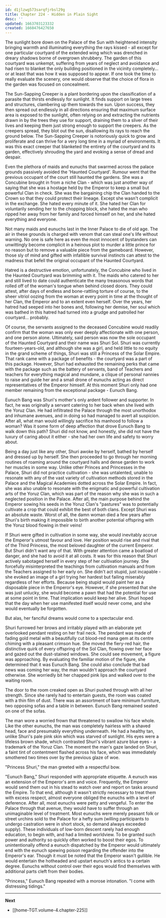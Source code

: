 ```yaml
---
id: d1jlzwg573sarqfjrbsl29g
title: Chapter 224 - Hidden in Plain Sight
desc: ''
updated: 1663703123332
created: 1660476427650
---
```


The sunlight bore down on the Palace of the Sun with heightened intensity bringing warmth and illuminating everything the rays kissed - all except for one particular courtyard of the extended wing which was drenched in dreary shadows borne of overgrown shrubbery. The garden of this courtyard was unkempt, suffering from years of neglect and avoidance and had risen to blanket the only building positioned in the vicinity completely... or at least that was how it was supposed to appear. If one took the time to really evaluate the scenery, one would observe that the choice of flora in the garden was focused on concealment.

The Sun-Sapping Creeper is a plant bordering upon the classification of a parasite that thirsts endlessly for sunlight. It finds support on large trees and structures, clambering up them towards the sun. Upon success, they then spread out endlessly in all directions ensuring that maximum surface area is exposed to the sunlight, often relying on and extracting the nutrients drawn in by the trees they use for support, draining them to a sliver of their lives and keeping them just strong enough to support the creepers. As the creepers spread, they blot out the sun, disallowing its rays to reach the ground below. The Sun-Sapping Creeper is notoriously quick to grow and proliferate and can thrive for a very long time in a myriad of environments. It was this exact creeper that blanketed the entirety of the courtyard and its garden, effectively shrouding the yard and evoking a sense of dread and despair.

Even the plethora of maids and eunuchs that swarmed across the palace grounds passively avoided the 'Haunted Courtyard'. Rumour went that the previous occupant of the court still haunted the gardens. She was a Concubine brought in from a niche Clan - which was just another way of saying that she was a hostage held by the Emperor to keep a small but powerful Clan in check. She was the bargaining chip the Clan handed to the Crown so that they could protect their lineage. Except she wasn't complicit in the exchange. She hated every minute of it. She hated her Clan for voluntarily sending her to the chopping block, she hated the man who ripped her away from her family and forced himself on her, and she hated everything and everyone.

Not many maids and eunuchs last in the Inner Palace to die of old age. The air in these grounds is charged with venom that can steal one's life without warning. No one is safe here as even the most innocent of bystanders can unwittingly become complicit in a heinous plot to murder a little prince for no reason but to remove a valuable piece from the gameboard. However, those sly of mind and gifted with infallible survival instincts can attest to the madness that befell the original occupant of the Haunted Courtyard.

Hatred is a destructive emotion, unfortunately, the Concubine who lived in the Haunted Courtyard was brimming with it. The maids who catered to her and still lived to date could authenticate the many treasonous words that rolled off of the woman's tongue when behind closed doors. They could attest, after days of endless and bone-rattling torture of course, to the sheer vitriol oozing from the woman at every point in time at the thought of her Clan, the Emperor and to an extent even herself. Over the years, her hatred had seeped into her bones and, following her demise, her soul which was bathed in this hatred had turned into a grudge and patrolled her courtyard... probably.

Of course, the servants assigned to the deceased Concubine would readily confirm that the woman was only ever deeply affectionate with one person, and one person alone. Ultimately, said person was now the sole occupant of the Haunted Courtyard and their name was Shuri Sol. Shuri was currently fourteen-years-old, and although she was a girl, and held little to no equity in the grand scheme of things, Shuri was still a Princess of the Solar Empire. That rank came with a package of benefits - the courtyard was a part of this package. However, Shuri had exhausted the remaining perks that came with the package such as the battery of servants, band of Teachers and teachers for everything magical and mundane, a clique of personal nannies to raise and guide her and a small drone of eunuchs acting as direct representatives of the Emperor himself. At this moment Shuri only had one member remaining from the exceptional package - Eunuch Bang.

Eunuch Bang was Shuri's mother's only ardent follower and supporter. In fact, he was originally a servant catering to her back when she lived with the Yoruz Clan. He had infiltrated the Palace through the most unorthodox and inhumane avenues, and in doing so had managed to avert all suspicion. After all, what man would willingly sacrifice his manhood to follow a woman? Was it some form of deep affection that drove Eunuch Bang to walk down this path? Shuri did not know, and honestly, she did not have the luxury of caring about it either - she had her own life and safety to worry about.

Being a day just like any other, Shuri awoke by herself, bathed by herself and dressed up by herself. She then proceeded to go through her morning routines of roaming around the courtyard halls and dense garden to work her muscles in some way. Unlike other Princes and Princesses in the Palace, Shuri did not practice cultivation - she was untalented, unable to resonate with any of the vast variety of cultivation methods stored in the Palace and the Magical Academies dotted across the Solar Empire. In fact, she was also unable to resonate with the enigmatic and powerful cultivation arts of the Yoruz Clan, which was part of the reason why she was in such a neglected position in the Palace. After all, the main purpose behind the Emperor sowing his seeds in the Yoruz Clan's "pastures" was to potentially cultivate a crop that could exhibit the best of both clans. Except Shuri was an absolute waste. Worst of all, the damn woman died a few years after Shuri's birth making it impossible to birth another potential offspring with the Yoruz blood flowing in their veins!

If Shuri were gifted in cultivation in some way, she would inevitably accrue the Emperor's utmost favour and love. Her position would rise and rival that of the Third Princess, the most beloved daughter of the current Emperor. But Shuri didn't want any of that. With greater attention came a boatload of danger, and she had to avoid it at all costs. It was for this reason that Shuri actively sabotaged herself in every step of her cultivation journey. She forcefully misinterpreted the teachings from cultivation manuals and from the Teachers assigned to her early on. She didn't act stupid, just incapable - she evoked an image of a girl trying her hardest but failing miserably regardless of her efforts. Because being stupid would paint her as a disposable piece in the Emperor's eye. However, if she presented that she was just unlucky, she would become a pawn that had the potential for use at some point in time. That implication would keep her alive. Shuri hoped that the day when her use manifested itself would never come, and she would eventually be forgotten.

But alas, her fanciful dreams would come to a spectacular end.

Shuri furrowed her brows and irritably played with an elaborate yet overlooked pendant resting on her frail neck. The pendant was made of fading gold metal with a beautifully cut blood-red mana gem at its centre chiming with a pleasant crimson hue. She moved the fiery-red hair, the distinctive quirk of every offspring of the Sol Clan, flowing over her face and gazed out the dust-stained windows. She could see movement, a figure was approaching. By evaluating the familiar motion of the figure, she determined that it was Eunuch Bang. She could also conclude that bad news was coming her way, the man wouldn't approach the courtyard otherwise. She worriedly bit her chapped pink lips and walked over to the waiting room.

The door to the room creaked open as Shuri pushed through with all her strength. Since she rarely had to entertain guests, the room was coated with a thin film of dust. There was an assortment of bare minimum furniture, two opposing sofas and a table in between. Eunuch Bang remained seated on one of the sofas.

The man wore a worried frown that threatened to swallow his face whole. Like the other eunuchs, the man was completely hairless with a shaved head, face and presumably everything underneath. He had a healthy tan, unlike Shuri's pale pink skin which was starved of sunlight. His eyes were a lifeless brown shade, which contrasted Shuri's vibrant azure blue eyes - a trademark of the Yoruz Clan. The moment the man's gaze landed on Shuri, a faint tint of contentment flashed across his face, which was immediately smothered two times over by the previous glaze of woe.

"Princess Shuri," the man greeted with a respectful bow.

"Eunuch Bang," Shuri responded with appropriate etiquette. A eunuch was an extension of the Emperor's arm and voice. Frequently, the Emperor would send them out in his stead to watch over and report on tasks around the Empire. To that end, although it wasn't strictly necessary to treat them with excess respect, almost everyone obliged the eunuchs with a level of deference. After all, most eunuchs were petty and vengeful. To enter the Palace through that avenue, they would have to suffer through an unimaginable level of treatment. Most eunuchs were merely peasant folk or street urchins sold to the Palace for a hefty sum (willing participants to undergo castration were in short stock, so demand always exceeded supply). These individuals of low-born descent rarely had enough education, to begin with, and had a limited worldview. To be granted such power and authority so quickly often worked to boost their egos. To unintentionally offend a eunuch dispatched by the Emperor would ultimately end with the eunuch spewing poison regarding the offender into the Emperor's ear. Though it must be noted that the Emperor wasn't gullible. He would entertain the hotheaded and upstart eunuch's antics to a certain degree. Eunuchs without control over their egos would find themselves with additional parts cleft from their bodies.

"Princess," Eunuch Bang repeated with a morose intonation. "I come with distressing tidings."

____

**Next**
* [[home-TGT.volume-4.chapter-225]]